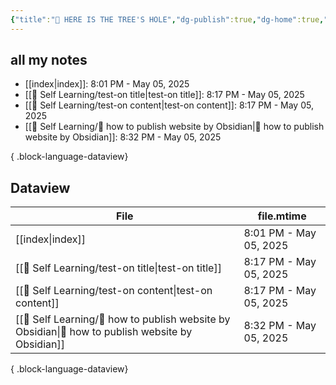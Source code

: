 ```yaml
---
{"title":"🌲 HERE IS THE TREE'S HOLE","dg-publish":true,"dg-home":true,"tags":["DigitalGarden","obsidian","self_learing","website_design","gardenEntry"],"permalink":"/index/","dgPassFrontmatter":true,"noteIcon":"","created":"2025-05-04T16:52:57.499+08:00","updated":"2025-05-05T20:01:26.196+08:00"}
---
```


## all my notes
- [[index\|index]]: 8:01 PM - May 05, 2025
- [[💪 Self Learning/test-on title\|test-on title]]: 8:17 PM - May 05, 2025
- [[💪 Self Learning/test-on content\|test-on content]]: 8:17 PM - May 05, 2025
- [[💪 Self Learning/🔖 how to publish website by Obsidian\|🔖 how to publish website by Obsidian]]: 8:32 PM - May 05, 2025

{ .block-language-dataview}


## Dataview
| File                                                                                                 | file.mtime             |
| ---------------------------------------------------------------------------------------------------- | ---------------------- |
| [[index\|index]]                                                                                  | 8:01 PM - May 05, 2025 |
| [[💪 Self Learning/test-on title\|test-on title]]                                                 | 8:17 PM - May 05, 2025 |
| [[💪 Self Learning/test-on content\|test-on content]]                                             | 8:17 PM - May 05, 2025 |
| [[💪 Self Learning/🔖 how to publish website by Obsidian\|🔖 how to publish website by Obsidian]] | 8:32 PM - May 05, 2025 |

{ .block-language-dataview}

